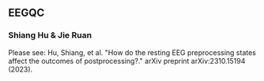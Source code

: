 ## EEGQC
### Shiang Hu & Jie Ruan </br>
Please see: Hu, Shiang, et al. "How do the resting EEG preprocessing states affect the outcomes of postprocessing?." arXiv preprint arXiv:2310.15194 (2023).
